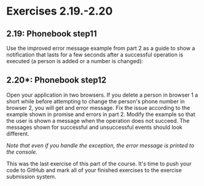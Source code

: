 # Exercises 2.19.-2.20

## 2.19: Phonebook step11
Use the improved error message example from part 2 as a guide to show a notification that lasts for a few seconds after a successful operation is executed (a person is added or a number is changed):


## 2.20*: Phonebook step12
Open your application in two browsers. If you delete a person in browser 1 a short while before attempting to change the person's phone number in browser 2, you will get and error message. Fix the issue according to the example shown in promise and errors in part 2. Modify the example so that the user is shown a message when the operation does not succeed. The messages shown for successful and unsuccessful events should look different.


*Note that even if you handle the exception, the error message is printed to the console.*

This was the last exercise of this part of the course. It's time to push your code to GitHub and mark all of your finished exercises to the exercise submission system.
